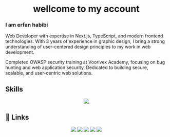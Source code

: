 <div id="header" align="center">
  <h1>wellcome to my account</h1>
</div> 

### I am erfan habibi
Web Developer with expertise in Next.js, TypeScript, and modern frontend technologies. With 3 years of experience in graphic design, I bring a strong understanding of user-centered design principles to my work in web development.

Completed OWASP security training at Voorivex Academy, focusing on bug hunting and web application security. Dedicated to building secure, scalable, and user-centric web solutions.

## Skills
<p align="center">
  <a href="https://skillicons.dev">
    <img src="https://skillicons.dev/icons?i=html,css,tailwind,javascript,react,redux,typescript,nextjs,python,go,php,linux,bash,mongodb,mysql,nodejs,expressjs,npm,docker,git,github,postman,nestjs,postgresql,prisma,figma,xd,photoshop,illustrator,premiere" />
  </a>
</p>


## 🔗 Links
<div align="center">
  <a href="https://www.linkedin.com/in/erfan-habibii"><img src="https://img.shields.io/badge/Linkedin-blue?style=flat&logo=linkedin" /></a>
  <a href="https://instagram.com/erfan.habibi?igshid=OGQ5ZDc2ODk2ZA=="><img src="https://img.shields.io/badge/Instagram-white?style=flat&logo=instagram" /></a>
  <a href="mailto:erfanhabibi26.12@gmail.com"><img src="https://img.shields.io/badge/Gmail-ffcdd2?style=flat&logo=gmail" /></a>
  <a href="https://t.me/habibierfan"><img src="https://img.shields.io/badge/Telegram-white?style=flat&logo=telegram" /></a>
  <a href="https://zerotix.ir/"><img src="https://img.shields.io/badge/Website-green?style=flat&logo=website" /></a>
</div>
